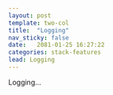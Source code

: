 ```yaml
---
layout: post
template: two-col
title:  "Logging"
nav_sticky: false
date:   2081-01-25 16:27:22
categories: stack-features
lead: Logging
---
```


Logging...